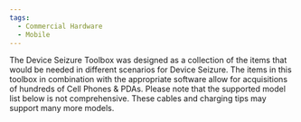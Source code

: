 ```yaml
---
tags:
  - Commercial Hardware
  - Mobile
---
```

The Device Seizure Toolbox was designed as a collection of the items
that would be needed in different scenarios for Device Seizure. The
items in this toolbox in combination with the appropriate software allow
for acquisitions of hundreds of Cell Phones & PDAs. Please note that the
supported model list below is not comprehensive. These cables and
charging tips may support many more models.
